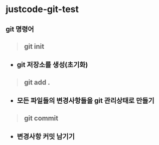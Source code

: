 
# justcode-git-test
<h2>git 명령어<h2>

> <h4> git init<h4>
- git 저장소를 생성(초기화)
> <h4>git add .<h4>
  - 모든 파일들의 변경사항들을 git 관리상태로 만들기
> <h4>git commit<h4>
  - 변경사항 커밋 남기기
